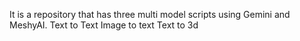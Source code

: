 It is a repository that has three multi model scripts using Gemini and MeshyAI.
Text to Text
Image to text
Text to 3d
